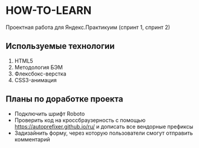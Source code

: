# HOW-TO-LEARN
Проектная работа для Яндекс.Практикуим (спринт 1, спринт 2)

## Используемые технологии
1. HTML5
2. Методология БЭМ
3. Флексбокс-верстка
4. CSS3-анимация

## Планы по доработке проекта
* Подключить шрифт Roboto
* Проверить код на кроссбраузерность c помощью https://autoprefixer.github.io/ru/ и дописать все вендорные префиксы
* Задизайнить форму, через которую пользователи смогут отправить  комментарий
